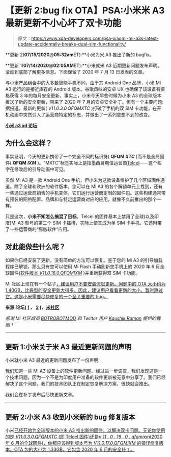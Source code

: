 # 【更新 2:bug fix OTA】PSA:小米米 A3 最新更新不小心坏了双卡功能

> 原文：<https://www.xda-developers.com/psa-xiaomi-mi-a3s-latest-update-accidentally-breaks-dual-sim-functionality/>

**更新 2(****07/15/2020****@****05:32am****ET):**小米为米 A3 推出了新的 bugfix。

**更新 1(****07/14/2020****@****02:05AM****ET):**小米就米 A3 近期更新问题发布声明。滚动到底部了解更多信息。下面保留了 2020 年 7 月 13 日发表的文章。

与小米产品组合中的大多数智能手机不同，由于其 Android One 品牌，小米 Mi A3 运行的是接近库存的 Android 版本。谷歌风味的安卓 UX 也确保了该设备有资格获得 3 年的每月安全更新。事实上，小米今天早些时候为小米 A3 的全球版本推送了新的安全更新，带来了 2020 年 7 月的安卓安全补丁。但有一个主要问题:据报道，最新的更新( *V11.0.3.0.QFQMXTC* )打破了手机的双 SIM 卡功能，在开机动画中突然引入了运营商特定的标志，并做出了一系列意想不到的改变。

**[小米 a3 xd 论坛](https://forum.xda-developers.com/mi-a3)**

## 为什么会这样？

事实证明，今天的更新携带了一个完全不同的标识符( **QFQM *XTC*** )而不是全局固件( **QFQM *IXM*** )。“MXTC”标签实际上是指墨西哥电信运营商[Telcel](https://www.telcel.com/)——这个名字在修改后的引导动画中可见。

虽然 Mi A3 是一款 Android One 手机，但小米为这款设备维护了几个区域固件通道。除了全球和欧洲的软件版本，您可以在 Mi A3 的各个解锁单元上找到，还有一些通过运营商销售的手机变体，它们运行运营商定制的固件包。这些构建通常带有预装的网络配置、品牌和与特定运营商对应的应用，就像不久前推出的那个一样。

只是这次，**小米不知怎么搞混了目标**。Telcel 的固件基本上禁用了全球(以及印度)Mi A3 型号的第二个 SIM 卡插槽，实际上使其成为单 SIM 卡手机。它还附带了一些运营商的“膨胀软件”应用。

## 对此能做些什么呢？

如果你已经安装了更新，没有简单的方法可以恢复。鉴于您的 Mi A3 的引导加载程序已解锁，那么只有您可以使用 Mi Flash 手动刷新您手机上的 2020 年 6 月全球固件([软件版本 *V11.0.16.0.QFQMIXM*](http://bigota.d.miui.com/V11.0.16.0.QFQMIXM/laurel_sprout_global_images_V11.0.16.0.QFQMIXM_20200623.0000.00_10.0_c335869d35.tgz) )并重新获得双 SIM 卡功能。

Mi 社区上现在有一个帖子[，建议用户不要安装流氓更新。问题中的 OTA 大小约为 1.40GB，比典型的安全更新大得多。因此，建议用户看看更新的大小，暂时跳过它。这是小米需要尽快修复的一个至关重要的 bug。](https://c.mi.com/thread-3204184-1-0.html)

**来源:论坛( [1](https://forum.xda-developers.com/mi-a3/how-to/mi-a3-global-update-t4132669) 、 [2](https://forum.xda-developers.com/mi-a3/help/update-check-t4132677) )、[米社区](https://c.mi.com/thread-3204184-1-0.html)**

*感谢 Mi 社区成员 [BOTROBOTMOD](https://c.mi.com/space-uid-6264900985.html) 和 Twitter 用户 [Kaushik Raman](https://twitter.com/kaushikraman7) 提供的截图！*

* * *

## 更新 1:小米关于米 A3 最近更新问题的声明

小米就小米 A3 最近的更新问题发布了一份声明:

我们知道一些 Mi A3 设备上的软件更新问题。经过进一步调查，我们发现这是一个技术问题，因为一个不是为印度用户准备的软件更新被无意中分享了。我们已经解决了这个问题，我们的技术团队正在制定恢复解决方案，很快就会推出。

我们会在补丁发布后尽快更新文章。

* * *

## 更新 2:小米 A3 收到小米新的 bug 修复版本

小米[已经开始为全球版本的小米 A3 推出新的固件，以解决双卡问题。无论你使用的是 *V11.0.3.0.QFQMXTC* (即 Telcel 固件)还是*v 11 . 0 . 16 . 0 . qfqmixm*(2020 年 6 月的全球固件)，你都应该得到版本号为 *V11.0.17.0.QFQMIXM* 的错误修复版本。OTA 包的大小为 1.33GB，它包含 2020 年 6 月的安全补丁。](https://c.mi.com/thread-3204184-1-0.html)